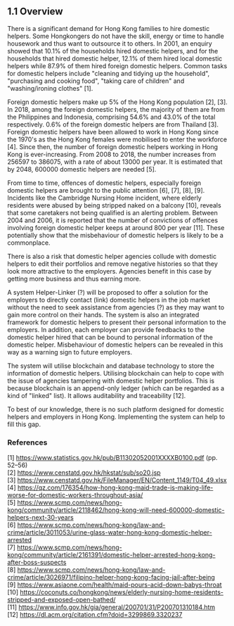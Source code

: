## 1.1 Overview

There is a significant demand for Hong Kong families to hire domestic helpers.
Some Hongkongers do not have the skill, energy or time to handle housework and thus want to outsource it to others.
In 2001, an enquiry showed that 10.1% of the households hired domestic helpers, and for the households that hired domestic helper, 12.1% of them hired local domestic helpers while 87.9% of them hired foreign domestic helpers.
Common tasks for domestic helpers include "cleaning and tidying up the household", "purchasing and cooking food", "taking care of children" and "washing/ironing clothes" [1].

Foreign domestic helpers make up 5% of the Hong Kong population [2], [3].
In 2018, among the foreign domestic helpers, the majority of them are from the Philippines and Indonesia, comprising 54.6% and 43.0% of the total respectively.
0.6% of the foreign domestic helpers are from Thailand [3].
Foreign domestic helpers have been allowed to work in Hong Kong since the 1970's as the Hong Kong females were mobilised to enter the workforce [4].
Since then, the number of foreign domestic helpers working in Hong Kong is ever-increasing.
From 2008 to 2018, the number increases from  256597 to 386075, with a rate of about 13000 per year.
It is estimated that by 2048, 600000 domestic helpers are needed [5].

From time to time, offences of domestic helpers, especially foreign domestic helpers are brought to the public attention [6], [7], [8], [9].
Incidents like the Cambridge Nursing Home incident, where elderly residents were abused by being stripped naked on a balcony [10], reveals that some caretakers not being qualified is an alerting problem.
Between 2004 and 2006, it is reported that the number of convictions of offences involving foreign domestic helper keeps at around 800 per year [11].
These potentially show that the misbehaviour of domestic helpers is likely to be a commonplace.

There is also a risk that domestic helper agencies collude with domestic helpers to edit their portfolios and remove negative histories so that they look more attractive to the employers.
Agencies benefit in this case by getting more business and thus earning more.

A system Helper-Linker (?) will be proposed to offer a solution for the employers to directly contact (link) domestic helpers in the job market without the need to seek assistance from agencies (?) as they may want to gain more control on their hands.
The system is also an integrated framework for domestic helpers to present their personal information to the employers.
In addition, each employer can provide feedbacks to the domestic helper hired that can be bound to personal information of the domestic helper.
Misbehaviour of domestic helpers can be revealed in this way as a warning sign to future employers.

The system will utilise blockchain and database technology to store the information of domestic helpers.
Utilising blockchain can help to cope with the issue of agencies tampering with domestic helper portfolios.
This is because blockchain is an append-only ledger (which can be regarded as a kind of "linked" list).
It allows auditability and traceability [12].

To best of our knowledge<!-- David have attempted the search terms "hong kong employment blockchain" and "hong kong domestic helper blockchain" and found no relevant results -->, there is no such platform designed for domestic helpers and employers in Hong Kong.
Implementing the system can help to fill this gap.

### References

[1] <https://www.statistics.gov.hk/pub/B11302052001XXXXB0100.pdf> (pp. 52–56)\
[2] <https://www.censtatd.gov.hk/hkstat/sub/so20.jsp>\
[3] <https://www.censtatd.gov.hk/FileManager/EN/Content_1149/T04_49.xlsx>\
[4] <https://qz.com/176354/how-hong-kong-maid-trade-is-making-life-worse-for-domestic-workers-throughout-asia/>\
[5] <https://www.scmp.com/news/hong-kong/community/article/2118462/hong-kong-will-need-600000-domestic-helpers-next-30-years>\
[6] <https://www.scmp.com/news/hong-kong/law-and-crime/article/3011053/urine-glass-water-hong-kong-domestic-helper-arrested>\
[7] <https://www.scmp.com/news/hong-kong/community/article/2161391/domestic-helper-arrested-hong-kong-after-boss-suspects>\
[8] <https://www.scmp.com/news/hong-kong/law-and-crime/article/3026971/filipino-helper-hong-kong-facing-jail-after-being>\
[9] <https://www.asiaone.com/health/maid-pours-acid-down-babys-throat>\
[10] <https://coconuts.co/hongkong/news/elderly-nursing-home-residents-stripped-and-exposed-open-bathed/>\
[11] <https://www.info.gov.hk/gia/general/200701/31/P200701310184.htm>\
[12] <https://dl.acm.org/citation.cfm?doid=3299869.3320237>
